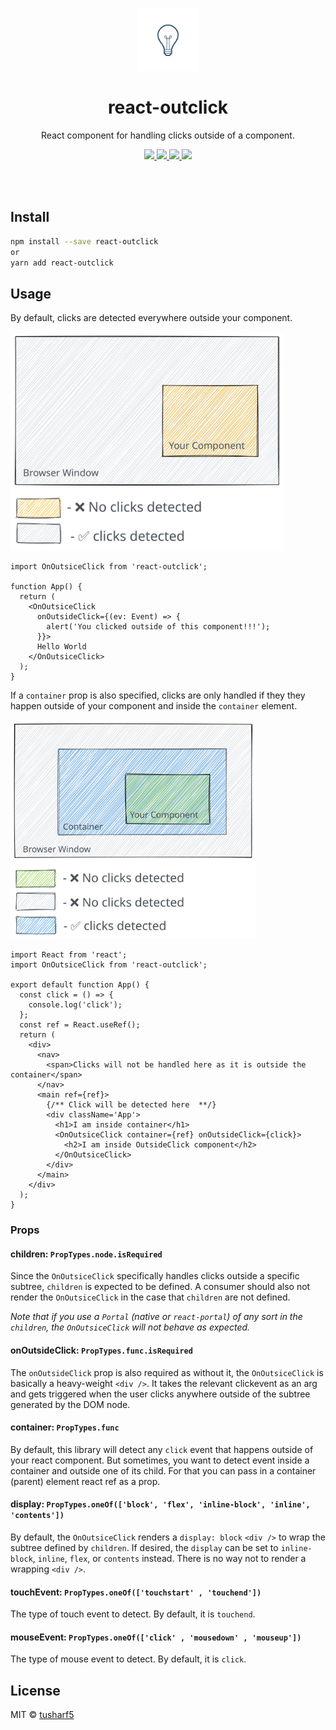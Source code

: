 <p align="center">
   <a href="https://github.com/tusharf5/react-outclick">
     <img src="https://raw.githubusercontent.com/tusharf5/react-outclick/master/static/logo.gif" alt="react click outside component" height="100"/>
   </a>
</p>

<h1 align="center">react-outclick</h1>

<p align="center">React component for handling clicks outside of a component.</p>

<p align="center">
	<a href="https://github.com/tusharf5/react-outclick">
     <img src="https://img.shields.io/npm/l/react-outclick" height="20"/>
  </a>
	<a href="https://github.com/tusharf5/react-outclick">
     <img src="https://img.shields.io/npm/v/react-outclick" height="20"/>
  </a>
	<a href="https://github.com/tusharf5/react-outclick">
     <img src="https://img.shields.io/npm/dt/react-outclick" height="20"/>
  </a>
	<a href="https://github.com/tusharf5/react-outclick">
     <img src="https://img.shields.io/bundlephobia/minzip/react-outclick" height="20"/>
  </a>
</p><br/><br/>

## Install

```bash
npm install --save react-outclick
or
yarn add react-outclick
```

## Usage

By default, clicks are detected everywhere outside your component.

<img src="https://raw.githubusercontent.com/tusharf5/react-outclick/master/static/default-use.svg" height="350"/>


```tsx
import OnOutsiceClick from 'react-outclick';

function App() {
  return (
    <OnOutsiceClick
      onOutsideClick={(ev: Event) => {
        alert('You clicked outside of this component!!!');
      }}>
      Hello World
    </OnOutsiceClick>
  );
}
```

If a `container` prop is also specified, clicks are only handled if they they happen outside of your component and inside the `container` element.

<img src="https://raw.githubusercontent.com/tusharf5/react-outclick/master/static/containner-use.svg" height="350"/>


```tsx
import React from 'react';
import OnOutsiceClick from 'react-outclick';

export default function App() {
  const click = () => {
    console.log('click');
  };
  const ref = React.useRef();
  return (
    <div>
      <nav>
        <span>Clicks will not be handled here as it is outside the container</span>
      </nav>
      <main ref={ref}>
        {/** Click will be detected here  **/}
        <div className='App'>
          <h1>I am inside container</h1>
          <OnOutsiceClick container={ref} onOutsideClick={click}>
            <h2>I am inside OutsideClick component</h2>
          </OnOutsiceClick>
        </div>
      </main>
    </div>
  );
}
```

### Props

#### children: `PropTypes.node.isRequired`

Since the `OnOutsiceClick` specifically handles clicks outside a specific subtree, `children` is expected to be defined. A consumer should also not render the `OnOutsiceClick` in the case that `children` are not defined.

_Note that if you use a `Portal` (native or `react-portal`) of any sort in the `children`, the `OnOutsiceClick` will not behave as expected._

#### onOutsideClick: `PropTypes.func.isRequired`

The `onOutsideClick` prop is also required as without it, the `OnOutsiceClick` is basically a heavy-weight `<div />`. It takes the relevant clickevent as an arg and gets triggered when the user clicks anywhere outside of the subtree generated by the DOM node.

#### container: `PropTypes.func`

By default, this library will detect any `click` event that happens outside of your react component. But sometimes, you want to
detect event inside a container and outside one of its child. For that you can pass in a container (parent) element react ref as a prop.

#### display: `PropTypes.oneOf(['block', 'flex', 'inline-block', 'inline', 'contents'])`

By default, the `OnOutsiceClick` renders a `display: block` `<div />` to wrap the subtree defined by `children`. If desired, the `display` can be set to `inline-block`, `inline`, `flex`, or `contents` instead. There is no way not to render a wrapping `<div />`.

#### touchEvent: `PropTypes.oneOf(['touchstart' , 'touchend'])`

The type of touch event to detect. By default, it is `touchend`.

#### mouseEvent: `PropTypes.oneOf(['click' , 'mousedown' , 'mouseup'])`

The type of mouse event to detect. By default, it is `click`.

## License

MIT © [tusharf5](https://github.com/tusharf5)
